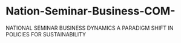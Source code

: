 # Nation-Seminar-Business-COM-
NATIONAL SEMINAR BUSINESS DYNAMICS A PARADIGM SHIFT IN POLICIES FOR SUSTAINABILITY 
